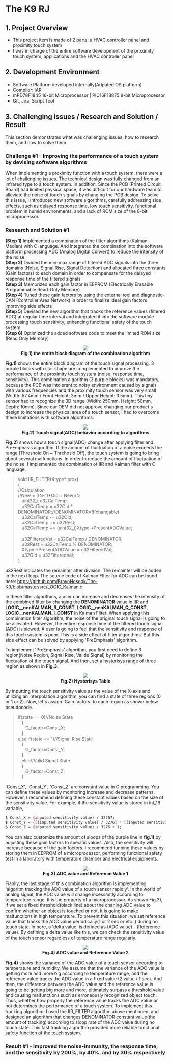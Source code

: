 # The K9 RJ

## 1. Project Overview
- This project item is made of 2 parts: a HVAC controller panel and proximity touch system
- I was in charge of the entire software development of the proximity touch system, applications and the HVAC controller panel 

## 2. Development Environment
-  Software Platform developed internally(Adpated OS platform)
-  Compiler: IAR
-  mPD78F1845 16-bit Microprocessor | PIC16F18875 8-bit Microprocessor
-  Git, Jira, Script Tool

## 3. Challenging issues / Research and Solution / Result
This section demonstrates what was challenging issues, how to research them, and how to solve them

### Challenge #1 - Improving the performance of a touch system by devising software algorithms
When implementing a proximity function with a touch system, there were a lot of challenging issues. The technical design was fully changed from an infrared type to a touch system. In addition, Since the PCB (Printed Circuit Board) had limited physical space, it was difficult for our hardware team to alleviate the noise of touch signals by changing the PCB design. To solve this issue, I introduced new software algorithms, carefully addressing side effects, such as delayed response time, low touch sensitivity, functional problem in humid environments, and a lack of ROM size of the 8-bit microprocessor.

### Research and Solution #1
**(Step 1)** Implemented a combination of the filter algorithms (Kalman, Median) with C language. And integrated the combination into the software platform processing ADC (Analog Digital Convert) to reduce the intensity of the noise<br>
**(Step 2)** Divided the min-max range of filtered ADC signals into the three domains (Noise, Signal Rise, Signal Detection) and allocated three constants (Gain factors) to each domain in order to compensate for the delayed response time of the filtered signals<br>
**(Step 3)** Memorized each gain factor in EEPROM (Electrically Erasable Programmable Read-Only Memory)<br>
**(Step 4)** Tuned these gain factors by using the external tool and diagnostic-CAN (Controller Area Network) in order to finalize ideal gain factors improving side effects<br>
**(Step 5**) Devised the new algorithm that tracks the reference values (filtered ADC) at regular time interval and integrated it into the software module processing touch sensitivity, enhancing functional safety of the touch system<br>
**(Step 6)** Optimized the added software code to meet the limited ROM size (Read Only Memory)<br>

<p align="center">
<img src="./Img/RJ_Flow.jpg"><br>
<strong>Fig.1) the entire block diagram of the combination algorithm</strong>
<p>

**Fig.1)** shows the entire block diagram of the touch signal processing. 3 purple blocks with star shape are complemented to improve the performance of the proximity touch system (noise, response time, sensitivity). This combination algorithm (3 purple blocks) was mandatory, because the PCB was intolerant to noisy environment caused by signals with various frequencies and the proximity touch sensor was very small (Width: 57.4mm / Front Height: 3mm / Upper Height: 3.5mm). This tiny sensor had to recognize the 3D range (Width: 250mm, Height: 50mm, Depth: 10mm). Since our OEM did not approve changing our product's design to increase the physical area of a touch sensor, I had to overcome these limitations with software algorithms.

<p align="center">
<img src="./Img/RJ_Filter.jpg"><br>
<strong>Fig.2) Touch signal(ADC) behavior according to algorithms</strong>
<p>

**Fig.2)** shows how a touch signal(ADC) change after applying filter and PreEmphasis algorithm. If the amount of fluctuation of a noise exceeds the range (Threshold On ~ Threhosld Off), the touch system is going to bring about several malfunctions. In order to reduce the amount of fluctuation of the noise, I implemented the combination of IIR and Kalman filter with C language.

>void IIR_FILTER(Xtype* prox)<br>
{<br>
    //Calculation<br>
    //New = ((N-1)*Old + New)/N<br>
&nbsp;&nbsp;&nbsp;uint32_t u32CalTemp;<br>
&nbsp;&nbsp;&nbsp;u32CalTemp = u32Old * DENOMINATOR;//DENOMINATOR=8(changable)<br>
&nbsp;&nbsp;&nbsp;u32CalTemp -= u32Old;<br>
&nbsp;&nbsp;&nbsp;u32CalTemp += u32Rest;<br>
&nbsp;&nbsp;&nbsp;u32CalTemp += (uint32_t)Xtype->PresentADCValue;<br>
&nbsp;&nbsp;&nbsp;<br>
&nbsp;&nbsp;&nbsp;u32FilteredVal = u32CalTemp / DENOMINATOR;<br>
&nbsp;&nbsp;&nbsp;u32Rest = u32CalTemp % DENOMINATOR;<br>
&nbsp;&nbsp;&nbsp;Xtype->PresentADCValue = u32FilteredVal;<br>
&nbsp;&nbsp;&nbsp;u32Old = u32FilteredVal;<br>
}<br>

u32Rest indicates the remainter after division. The remainter will be added in the next loop. The source code of Kalman FIlter for ADC can be found here: https://github.com/BravoHoseok/The-K9/blob/master/src/LOGIC_Kalman.c

In these filter algorithms, a user can increase and decreases the intensity of the combined filter by changing the **DENOMINATOR** value in IIR and **LOGIC__nenKALMAN_R_CONST**, **LOGIC__nenKALMAN_Q_CONST**, **LOGIC__nenKALMAN_I_CONST** in Kalman Filter. When applying this combination filter algorithm, the noise of the original touch signal is going to be alleviated. However, the entire response time of the filtered touch signal (ADC) is slowed. A user is going to feel that the sensitivity and response of this touch system is poor. This is a side effect of filter algorithms. But this side effect can be solved by applying 'PreEmphasis' algorithm.

To implement 'PreEmphasis' algorithm, you first need to define 3 region(Noise Region, Signal Rise, Valide Signal) by monitoring the fluctuation of the touch signal. And then, set a hysterisys range of three region as shown in **Fig.3**. 

<p align="center">
<img src="./Img/RJ_PreEmpha.jpg"><br>
<strong>Fig.2) Hysterisys Table</strong>
<p>

By inputting the touch sensitivity value as the value of the X-axis and utilizing an interpolation algorithm, you can find a state of three regions (0 or 1 or 2). Now, let's assign 'Gain factors' to each region as shown below pseudocode.

>if(state == 0)//Noise State<br>
&nbsp;&nbsp;&nbsp;{<br>
&nbsp;&nbsp;&nbsp;&nbsp;&nbsp;&nbsp;G_factor=Const_X;<br>
&nbsp;&nbsp;&nbsp;}<br>
else if(state == 1)//Signal Rise State<br>
&nbsp;&nbsp;&nbsp;{<br>
&nbsp;&nbsp;&nbsp;&nbsp;&nbsp;&nbsp;G_factor=Const_Y;<br>
&nbsp;&nbsp;&nbsp;}<br>
&nbsp;&nbsp;&nbsp;else//Valid Signal State<br>
&nbsp;&nbsp;&nbsp;{<br>
&nbsp;&nbsp;&nbsp;&nbsp;&nbsp;&nbsp;G_factor=Const_Z;<br> 
&nbsp;&nbsp;&nbsp;}<br>

'Const_X', 'Const_Y', 'Const_Z' are constant value in C programming. You can define these values by monitoring increase and decrease patterns. However, I recommend defining these constant values based on the size of the sensitivity value. For example, if the sensitivity value is stored in int_16 variable, 
```sh
$ Const_X = (inputed sensitivity value) / 32767;
$ Const_Y = {[(inputed sensitivity value) / 3276] * [(inputed sensitivity value) / 3276)]} + 1;
$ Const_Z = (inputed sensitivity value) / 3276 + 1;
``` 

You can also customize the amount of sloops of the purple line in **fig.1)**  by adjusting these gain factors to specific values. Also, the sensitivity will increase because of the gain foctors. I recommend tunning these values by storing them in EEPROM of a microprocessor, performing functional safety test in a laboratory with temperature chamber and electrical equipments.

<p align="center">
<img src="./Img/RJ_Ref1.JPG"><br>
<strong>Fig.3) ADC value and Reference Value 1</strong>
<p>

Fianlly, the last stage of this combination algorithm is implementing 'algoritm tracking the ADC value of a touch sensor rapidly'. In the world of analog signal, the ADC value will change incessantly according to temperature range. It is the property of a microprocessor. As shown Fig.3), if we set a fixed threshold(black line) about the chaning ADC value to confirm whether an object is touched or not, it is going to make malfunctions in high temperature. To prevent this situation, we set reference value that tracks the ADC value periodically(1 or 2 sec or etc..) during no touch state. In here, a 'delta value' is defined as (ADC value) - (Reference value). By defining a delta value like this, we can check the sensitivity value of the touch sensor regardless of temperature range regularly. 

<p align="center">
<img src="./Img/RJ_Ref2.JPG"><br>
<strong>Fig.4) ADC value and Reference Value 2</strong>
<p>

**Fig.4)** shows the variance of the ADC value of a touch sensor according to temperature and humidity. We assume that the variance of the ADC value is getting more and more big according to temperature range, and the reference value tracks the ADC value in a fixed value (2 value / 1 sec). And then, the difference between the ADC value and the reference value is going to be getting big more and more, ultimately surpass a threshold value and causing malfunctions such as erroneously recognized object touch. Thus, whether how properly the reference value tracks the ADC value or not determines the performance of a touch system. To implement this tracking algorithm, I used the IIR_FILTER algorithm above mentioned, and designed an algorithm that changes DENOMINATOR constant value(the amount of tracking) according to sloop rate of the ADC value during no touch state. This fast tracking algorithm provided more reliable functional safety function of the touch system.

### Result #1 - Improved the noise-immunity, the response time, and the sensitivity by 200%, by 40%, and by 30% respectively
